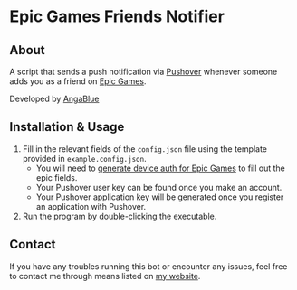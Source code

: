 # Epic Games Friends Notifier

## About

A script that sends a push notification via [Pushover](https://pushover.net/) whenever someone adds you as a friend on [Epic Games](https://www.epicgames.com/).

Developed by [AngaBlue](https://anga.blue)

## Installation & Usage

1. Fill in the relevant fields of the `config.json` file using the template provided in `example.config.json`.
    - You will need to [generate device auth for Epic Games](https://github.com/xMistt/DeviceAuthGenerator) to fill out the epic fields.
    - Your Pushover user key can be found once you make an account.
    - Your Pushover application key will be generated once you register an application with Pushover.
2. Run the program by double-clicking the executable.

## Contact

If you have any troubles running this bot or encounter any issues, feel free to contact me through means listed on [my website](https://anga.blue/contact).
